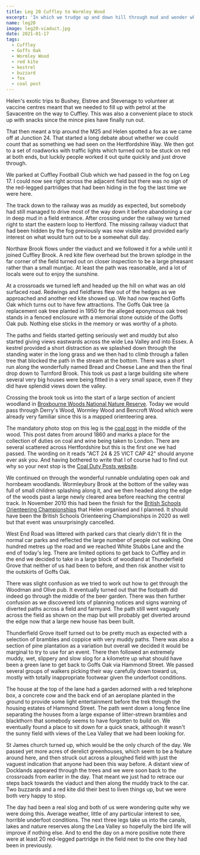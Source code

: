 ```yaml
---
title: Leg 20 Cuffley to Wormley Wood
excerpt: 'In which we trudge up and down hill through mud and wonder why'
name: leg20
image: leg20-viaduct.jpg
date: 2021-01-17
tags:
  - Cuffley
  - Goffs Oak
  - Wormley Wood
  - red kite
  - kestrel
  - buzzard
  - fox
  - coal post
---
```


Helen's exotic trips to Bushey, Elstree and Stevenage to volunteer at vaccine centres meant that we needed to fill up with petrol at the Savacentre on the way to Cuffley. This was also a convenient place to stock up with snacks since the mince pies have finally run out.

That then meant a trip around the M25 and Helen spotted a fox as we came off at Junction 24. That started a long debate about whether we could count that as something we had seen on the Hertfordshire Way. We then got to a set of roadworks with traffic lights which turned out to be stuck on red at both ends, but luckily people worked it out quite quickly and just drove through.

We parked at Cuffley Football Club which we had passed in the fog on Leg 17. I could now see right across the adjacent field but there was no sign of the red-legged partridges that had been hiding in the fog the last time we were here.

The track down to the railway was as muddy as expected, but somebody had still managed to drive most of the way down it before abandoning a car in deep mud in a field entrance. After crossing under the railway we turned right to start the eastern loop to Hertford. The missing railway viaduct that had been hidden by the fog previously was now visible and provided early interest on what would turn out to be a somewhat dull day.

Northaw Brook flows under the viaduct and we followed it for a while until it joined Cuffley Brook. A red kite flew overhead but the brown splodge in the far corner of the field turned out on closer inspection to be a large pheasant rather than a small muntjac. At least the path was reasonable, and a lot of locals were out to enjoy the sunshine.

At a crossroads we turned left and headed up the hill on what was an old surfaced road. Redwings and fieldfares flew out of the hedges as we approached and another red kite showed up. We had now reached Goffs Oak which turns out to have few attractions. The Goffs Oak tree (a replacement oak tree planted in 1950 for the alleged eponymous oak tree) stands in a fenced enclosure with a memorial stone outside of the Goffs Oak pub. Nothing else sticks in the memory or was worthy of a photo.

The paths and fields started getting seriously wet and muddy but also started giving views eastwards across the wide Lea Valley and into Essex. A kestrel provided a short distraction as we splashed down through the standing water in the long grass and we then had to climb through a fallen tree that blocked the path in the stream at the bottom. There was a short run along the wonderfully named Bread and Cheese Lane and then the final drop down to Turnford Brook. This took us past a large building site where several very big houses were being fitted in a very small space, even if they did have splendid views down the valley.

Crossing the brook took us into the start of a large section of ancient woodland in [Broxbourne Woods National Nature Reserve](https://www.hertfordshire.gov.uk/media-library/documents/environment-and-planning/countryside-management-service-%E2%80%93-places-to-visit/places-to-visit/broxbourne-woods/broxbourne-woods-walkers-guide.pdf). Today we would pass through Derry's Wood, Wormley Wood and Bencroft Wood which were already very familiar since this is a mapped orienteering area.

The mandatory photo stop on this leg is the [coal post](https://www.northmymmshistory.uk/2018/01/south-hertfordshires-coal-posts.html) in the middle of the wood. This post dates from around 1860 and marks a place for the collection of duties on coal and wine being taken to London. There are several scattered across Hertfordshire but this is the first one we had passed. The wording on it reads "ACT 24 & 25 VICT CAP 42" should anyone ever ask you. And having bothered to write that I of course had to find out why so your next stop is the [Coal Duty Posts website](http://www.coaldutyposts.org.uk/types/type2.html).

We continued on through the wonderful runnable undulating open oak and hornbeam woodlands. Wormleybury Brook at the bottom of the valley was full of small children splashing along it, and we then headed along the edge of the woods past a large newly cleared area before reaching the central track. In November 2010 this had been the finish for the [British Schools Orienteering Championships](https://www.happyherts.routegadget.co.uk/rg2/#56) that Helen organised and I planned. It should have been the British Schools Orienteering Championships in 2020 as well but that event was unsurprisingly cancelled.

West End Road was littered with parked cars that clearly didn't fit in the normal car parks and reflected the large number of people out walking. One hundred metres up the road and we reached White Stubbs Lane and the end of today's leg. There are limited options to get back to Cuffley and in the end we decided to take in a large block of woodland at Thunderfield Grove that neither of us had been to before, and then risk another visit to the outskirts of Goffs Oak.

There was slight confusion as we tried to work out how to get through the Woodman and Olive pub. It eventually turned out that the footpath did indeed go through the middle of the beer garden. There was then further confusion as we discovered lots of planning notices and signs warning of diverted paths across a field and farmyard. The path still went vaguely across the field as shown on the map but will probably get diverted around the edge now that a large new house has been built.

Thunderfield Grove itself turned out to be pretty much as expected with a selection of brambles and coppice with very muddy paths. There was also a section of pine plantation as a variation but overall we decided it would be marginal to try to use for an event. There then followed an extremely muddy, wet, slippery and slow slog for a kilometre up what should have been a green lane to get back to Goffs Oak via Hammond Street. We passed several groups of walkers picking their way carefully down toward us, mostly with totally inappropriate footwear given the underfoot conditions.

The house at the top of the lane had a garden adorned with a red telephone box, a concrete cow and the back end of an aeroplane planted in the ground to provide some light entertainment before the trek through the housing estates of Hammond Street. The path went down a long fence line separating the houses from a large expanse of litter-strewn brambles and blackthorn that somebody seems to have forgotten to build on. We eventually found a place to sit down for a quick snack, although it wasn't the sunny field with views of the Lea Valley that we had been looking for.

St James church turned up, which would be the only church of the day. We passed yet more acres of derelict greenhouses, which seem to be a feature around here, and then struck out across a ploughed field with just the vaguest indication that anyone had been this way before. A distant view of Docklands appeared through the trees and we were soon back to the crossroads from earlier in the day. That meant we just had to retrace our steps back towards the viaduct and then along the muddy track to the car. Two buzzards and a red kite did their best to liven things up, but we were both very happy to stop.

The day had been a real slog and both of us were wondering quite why we were doing this. Average weather, little of any particular interest to see, horrible underfoot conditions. The next three legs take us into the canals, lakes and nature reserves along the Lea Valley so hopefully the bird life will improve if nothing else. And to end the day on a more positive note there were at least 20 red-legged partridge in the field next to the one they had been in previously.
